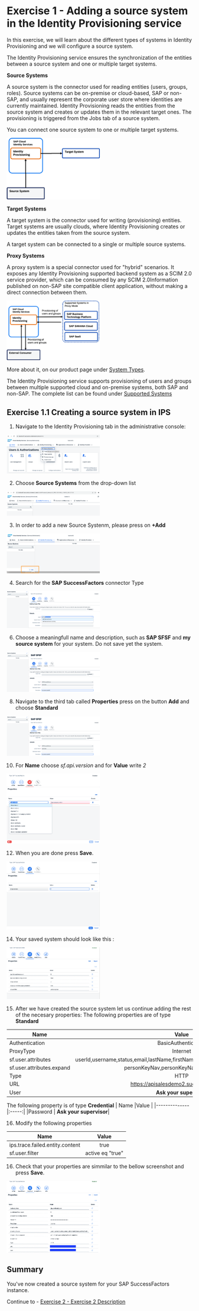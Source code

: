 # Exercise 1 - Adding a source system in the Identity Provisioning service

In this exercise, we will learn about the different types of systems in Identity Provisioning and we will configure a source system. 

The Identity Provisioning service ensures the synchronization of the entities between a source system and one or multiple target systems.

**Source Systems** 

A source system is the connector used for reading entities (users, groups, roles). Source systems can be on-premise or cloud-based, SAP or non-SAP, and usually represent the corporate user store where identities are currently maintained. Identity Provisioning reads the entities from the source system and creates or updates them in the relevant target ones. The provisioning is triggered from the Jobs tab of a source system.

You can connect one source system to one or multiple target systems.

<img src="/exercises/ex1/images/sourcesys.png" width=50% height=50%>

**Target Systems** 

A target system is the connector used for writing (provisioning) entities. Target systems are usually clouds, where Identity Provisioning creates or updates the entities taken from the source system.

A target system can be connected to a single or multiple source systems.

**Proxy Systems** 

A proxy system is a special connector used for "hybrid" scenarios. It exposes any Identity Provisioning supported backend system as a SCIM 2.0 service provider, which can be consumed by any SCIM 2.0Information published on non-SAP site compatible client application, without making a direct connection between them.

<img src="/exercises/ex1/images/proxy.png" width=50% height=50%>

More about it, on our product page under [System Types](https://help.sap.com/docs/identity-provisioning/identity-provisioning/system-types?locale=en-US).

The Identity Provisioning service supports provisioning of users and groups between multiple supported cloud and on-premise systems, both SAP and non-SAP. The complete list can be found under [Supported Systems](https://help.sap.com/docs/identity-provisioning/identity-provisioning/supported-systems?locale=en-US)


## Exercise 1.1 Creating a source system in IPS 

1. Navigate to the Identity Provisioning tab in the administrative console: 

<img src="/exercises/ex1/images/2IPS.png" width=50% height=50%>

2. Choose **Source Systems** from the drop-down list

<img src="/exercises/ex1/images/sources.png" width=50% height=50%>
 
3. In order to add a new Source Systenm, please press on **+Add**

<img src="/exercises/ex1/images/adds.png" width=50% height=50%>
   
4. Search for the **SAP SuccessFactors** connector Type

<img src="/exercises/ex1/images/choosesfsf.png" width=50% height=50%>
   
6. Choose a meaningfull name and description, such as **SAP SFSF**  and **my source system** for your system. Do not save yet the system.

<img src="/exercises/ex1/images/adddesc.png" width=50% height=50%>
   
8. Navigate to the third tab called **Properties** press on the button **Add** and choose **Standard**

<img src="/exercises/ex1/images/adddesc.png" width=50% height=50%>

10. For **Name** choose _sf.api.version_ and for **Value** write  _2_

<img src="/exercises/ex1/images/SFSF21.png" width=50% height=50%>
     
12.  When you are done press  **Save**.

 <img src="/exercises/ex1/images/SFSF2.png" width=50% height=50%>

14. Your saved system should look like this :
    
<img src="/exercises/ex1/images/SFSF3.png" width=50% height=50%>

15. After we have created the source system let us continue adding the rest of the necesary properties: 
The following properties are of type **Standard**

| Name         |Value | 
|--------------|:-----:|
| Authentication|BasicAuthentication|        
| ProxyType|Internet|   
| sf.user.attributes|userId,username,status,email,lastName,firstName,lastModifiedDateTime,personKeyNav|   
| sf.user.attributes.expand|personKeyNav,personKeyNav/userAccountNav|   
| Type|HTTP|   
|URL |https://apisalesdemo2.successfactors.eu/|   
|User | **Ask your supervisor**|  

The following property is of type **Credential**
| Name         |Value | 
|--------------|:-----:|
|Password | **Ask your supervisor**|   

16. Modify the following properties

| Name         |Value | 
|--------------|:-----:|
|ips.trace.failed.entity.content |true|  
|sf.user.filter |active eq "true"|  
16. Check that your properties are simmilar to the bellow screenshot and press  **Save**.

<img src="/exercises/ex1/images/pS3.png" width=50% height=50%>


## Summary

You've now created a source system for your SAP SuccessFactors instance. 

Continue to - [Exercise 2 - Exercise 2 Description](../ex2/README.md)

